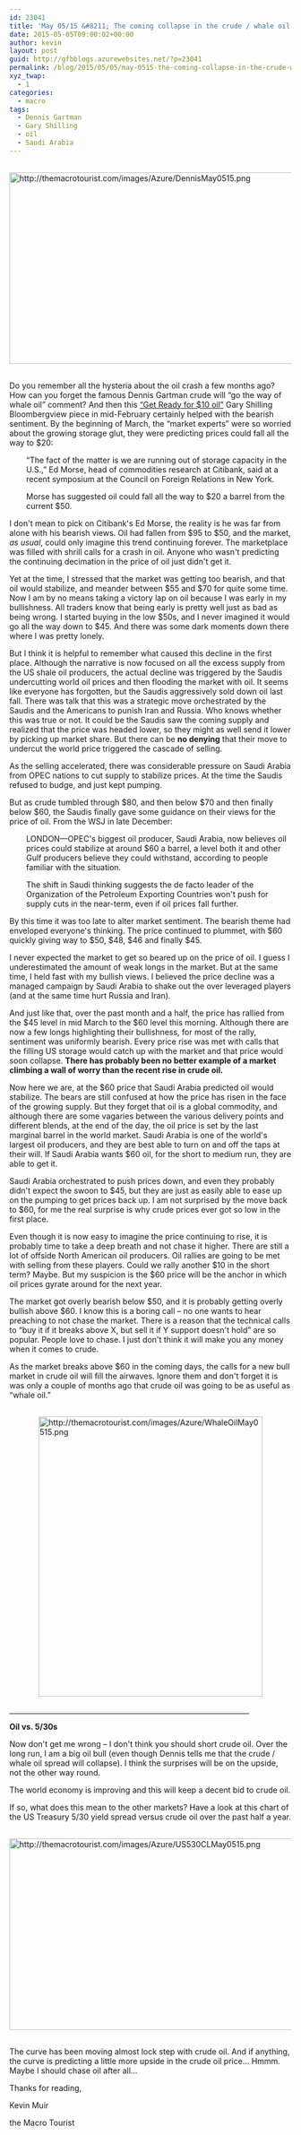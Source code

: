 ```yaml
---
id: 23041
title: 'May 05/15 &#8211; The coming collapse in the crude / whale oil spread'
date: 2015-05-05T09:00:02+00:00
author: kevin
layout: post
guid: http://gfbblogs.azurewebsites.net/?p=23041
permalink: /blog/2015/05/05/may-0515-the-coming-collapse-in-the-crude-whale-oil-spread-2/
xyz_twap:
  - 1
categories:
  - macro
tags:
  - Dennis Gartman
  - Gary Shilling
  - oil
  - Saudi Arabia
---
```


  <img src="http://themacrotourist.com/images/Azure/DennisMay0515.png" alt="http://themacrotourist.com/images/Azure/DennisMay0515.png" style="margin:30px auto;display:block;" width="600" height="342">

Do you remember all the hysteria about the oil crash a few months ago? How can you forget the famous Dennis Gartman crude will “go the way of whale oil” comment? And then this [“Get Ready for $10 oil”](http://www.bloombergview.com/articles/2015-02-16/oil-prices-likely-to-fall-as-supplies-rise-demand-falls) Gary Shilling Bloombergview piece in mid-February certainly helped with the bearish sentiment. By the beginning of March, the “market experts” were so worried about the growing storage glut, they were predicting prices could fall all the way to $20:

<p style="padding-left: 30px;">
  “The fact of the matter is we are running out of storage capacity in the U.S.,” Ed Morse, head of commodities research at Citibank, said at a recent symposium at the Council on Foreign Relations in New York.
</p>

<p style="padding-left: 30px;">
  Morse has suggested oil could fall all the way to $20 a barrel from the current $50.
</p>

I don't mean to pick on Citibank's Ed Morse, the reality is he was far from alone with his bearish views. Oil had fallen from $95 to $50, and the market, _as usual_, could only imagine this trend continuing forever. The marketplace was filled with shrill calls for a crash in oil. Anyone who wasn't predicting the continuing decimation in the price of oil just didn't get it.

Yet at the time, I stressed that the market was getting too bearish, and that oil would stabilize, and meander between $55 and $70 for quite some time. Now I am by no means taking a victory lap on oil because I was early in my bullishness. All traders know that being early is pretty well just as bad as being wrong. I started buying in the low $50s, and I never imagined it would go all the way down to $45. And there was some dark moments down there where I was pretty lonely.

But I think it is helpful to remember what caused this decline in the first place. Although the narrative is now focused on all the excess supply from the US shale oil producers, the actual decline was triggered by the Saudis undercutting world oil prices and then flooding the market with oil. It seems like everyone has forgotten, but the Saudis aggressively sold down oil last fall. There was talk that this was a strategic move orchestrated by the Saudis and the Americans to punish Iran and Russia. Who knows whether this was true or not. It could be the Saudis saw the coming supply and realized that the price was headed lower, so they might as well send it lower by picking up market share. But there can be **no denying** that their move to undercut the world price triggered the cascade of selling.

As the selling accelerated, there was considerable pressure on Saudi Arabia from OPEC nations to cut supply to stabilize prices. At the time the Saudis refused to budge, and just kept pumping.

But as crude tumbled through $80, and then below $70 and then finally below $60, the Saudis finally gave some guidance on their views for the price of oil. From the WSJ in late December:

<p style="padding-left: 30px;">
  LONDON—OPEC's biggest oil producer, Saudi Arabia, now believes oil prices could stabilize at around $60 a barrel, a level both it and other Gulf producers believe they could withstand, according to people familiar with the situation.
</p>

<p style="padding-left: 30px;">
  The shift in Saudi thinking suggests the de facto leader of the Organization of the Petroleum Exporting Countries won't push for supply cuts in the near-term, even if oil prices fall further.
</p>

By this time it was too late to alter market sentiment. The bearish theme had enveloped everyone's thinking. The price continued to plummet, with $60 quickly giving way to $50, $48, $46 and finally $45.

I never expected the market to get so beared up on the price of oil. I guess I underestimated the amount of weak longs in the market. But at the same time, I held fast with my bullish views. I believed the price decline was a managed campaign by Saudi Arabia to shake out the over leveraged players (and at the same time hurt Russia and Iran).

And just like that, over the past month and a half, the price has rallied from the $45 level in mid March to the $60 level this morning. Although there are now a few longs highlighting their bullishness, for most of the rally, sentiment was uniformly bearish. Every price rise was met with calls that the filling US storage would catch up with the market and that price would soon collapse. **There has probably been no better example of a market climbing a wall of worry than the recent rise in crude oil.**

Now here we are, at the $60 price that Saudi Arabia predicted oil would stabilize. The bears are still confused at how the price has risen in the face of the growing supply. But they forget that oil is a global commodity, and although there are some vagaries between the various delivery points and different blends, at the end of the day, the oil price is set by the last marginal barrel in the world market. Saudi Arabia is one of the world's largest oil producers, and they are best able to turn on and off the taps at their will. If Saudi Arabia wants $60 oil, for the short to medium run, they are able to get it.

Saudi Arabia orchestrated to push prices down, and even they probably didn't expect the swoon to $45, but they are just as easily able to ease up on the pumping to get prices back up. I am not surprised by the move back to $60, for me the real surprise is why crude prices ever got so low in the first place.

Even though it is now easy to imagine the price continuing to rise, it is probably time to take a deep breath and not chase it higher. There are still a lot of offside North American oil producers. Oil rallies are going to be met with selling from these players. Could we rally another $10 in the short term? Maybe. But my suspicion is the $60 price will be the anchor in which oil prices gyrate around for the next year.

The market got overly bearish below $50, and it is probably getting overly bullish above $60. I know this is a boring call &#8211; no one wants to hear preaching to not chase the market. There is a reason that the technical calls to “buy it if it breaks above X, but sell it if Y support doesn't hold” are so popular. People love to chase. I just don't think it will make you any money when it comes to crude.

As the market breaks above $60 in the coming days, the calls for a new bull market in crude oil will fill the airwaves. Ignore them and don't forget it is was only a couple of months ago that crude oil was going to be as useful as “whale oil.”


  <img src="http://themacrotourist.com/images/Azure/WhaleOilMay0515.png" alt="http://themacrotourist.com/images/Azure/WhaleOilMay0515.png" style="margin:30px auto;display:block;" width="400" height="500">

<hr size="3" width="85%" />

**Oil vs. 5/30s**

Now don't get me wrong &#8211; I don't think you should short crude oil. Over the long run, I am a big oil bull (even though Dennis tells me that the crude / whale oil spread will collapse). I think the surprises will be on the upside, not the other way round.

The world economy is improving and this will keep a decent bid to crude oil.

If so, what does this mean to the other markets? Have a look at this chart of the US Treasury 5/30 yield spread versus crude oil over the past half a year.


  <img src="http://themacrotourist.com/images/Azure/US530CLMay0515.png" alt="http://themacrotourist.com/images/Azure/US530CLMay0515.png" style="margin:30px auto;display:block;" width="600" height="342">

The curve has been moving almost lock step with crude oil. And if anything, the curve is predicting a little more upside in the crude oil price… Hmmm. Maybe I should chase oil after all…

Thanks for reading,
  
Kevin Muir
  
the Macro Tourist